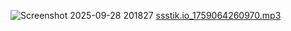 ![Screenshot 2025-09-28 201827](https://github.com/user-attachments/assets/be9a929b-262a-4839-8de9-64a6888f3b72)
[ssstik.io_1759064260970.mp3](https://github.com/user-attachments/files/22582706/ssstik.io_1759064260970.mp3)
